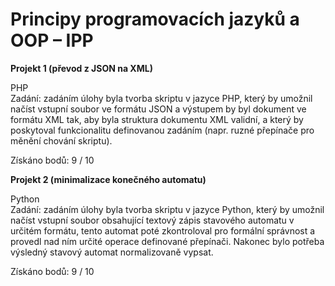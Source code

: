 # Principy programovacích jazyků a OOP – IPP
**Projekt 1 (převod z JSON na XML)**  
  
PHP  
Zadání: zadáním úlohy byla tvorba skriptu v jazyce PHP, který by umožnil načíst vstupní soubor ve formátu JSON a výstupem by byl dokument ve formátu XML tak, aby byla struktura dokumentu XML validní, a který by poskytoval funkcionalitu definovanou zadáním (napr. ruzné přepínače pro měnění chování skriptu).  
  
Získáno bodů: 9 / 10  
  
**Projekt 2 (minimalizace konečného automatu)**  
  
Python  
Zadání: zadáním úlohy byla tvorba skriptu v jazyce Python, který by umožnil načíst vstupní soubor obsahující textový zápis stavového automatu v určitém formátu, tento automat poté zkontroloval pro formální správnost a provedl nad ním určité operace definované přepínači. Nakonec bylo potřeba výsledný stavový automat normalizovaně vypsat.  
  
Získáno bodů: 9 / 10  
